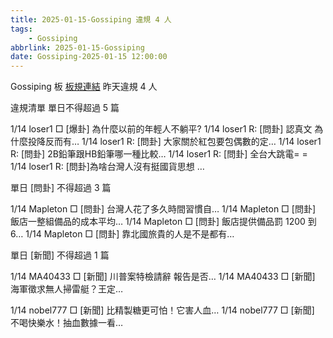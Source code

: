 ```yaml
---
title: 2025-01-15-Gossiping 違規 4 人
tags:
    - Gossiping
abbrlink: 2025-01-15-Gossiping
date: Gossiping-2025-01-15 12:00:00
---
```

Gossiping 板 [板規連結](https://www.ptt.cc/bbs/Gossiping/M.1637425085.A.07D.html)
昨天違規 4 人
<!-- more -->

違規清單
單日不得超過 5 篇

1/14 loser1 □ [爆卦] 為什麼以前的年輕人不躺平?
1/14 loser1 R: [問卦] 認真文 為什麼投降反而有…
1/14 loser1 R: [問卦] 大家關於紅包要包偶數的定…
1/14 loser1 R: [問卦] 2B鉛筆跟HB鉛筆哪一種比較…
1/14 loser1 R: [問卦] 全台大跳電= =
1/14 loser1 R: [問卦]為啥台灣人沒有挺國貨思想 …

單日 [問卦] 不得超過 3 篇

1/14 Mapleton □ [問卦] 台灣人花了多久時間習慣自…
1/14 Mapleton □ [問卦] 飯店一整組備品的成本平均…
1/14 Mapleton □ [問卦] 飯店提供備品罰 1200 到 6…
1/14 Mapleton □ [問卦] 靠北國旅貴的人是不是都有…

單日 [新聞] 不得超過 1 篇

1/14 MA40433 □ [新聞] 川普案特檢請辭 報告是否…
1/14 MA40433 □ [新聞] 海軍徵求無人掃雷艇？王定…

1/14 nobel777 □ [新聞] 比精製糖更可怕！它害人血…
1/14 nobel777 □ [新聞] 不喝快樂水！抽血數據一看…